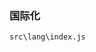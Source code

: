 <!--
 * @Descripttion: 国际化相关
 * @version: 1.0
 * @Author: wenchao.chai
 * @Date: 2020-02-04 12:13:24
 * @LastEditors  : wenchao.chai
 * @LastEditTime : 2020-02-04 13:22:54
 -->


### 国际化

`src\lang\index.js`

> <template>中使用

```js
<span>{{ $t('settings.tagsView') }}</span>
```

> js中使用i18n方法

```js
//判断key是否存在
this.$te('route.demo')

//获取key对应的value
this.$t('route.demo')
```

以上为i18n常用的方法，实际常用使用已封装在[i18n](/src\utils\i18n.js)

当前的语言选择用vuex进行全局管理(`this.$store.getters.language`)，从而可全局获取、设置。

同时，为了用户体验，语言选择作为一项偏好设置，缓存在cookie中。

